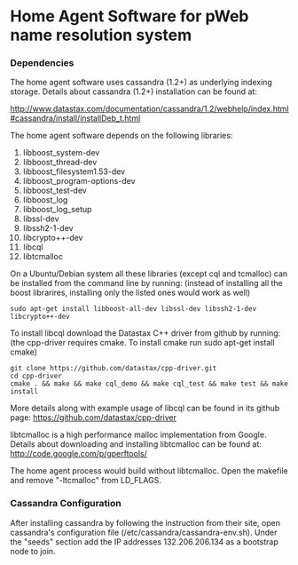 Home Agent Software for pWeb name resolution system
===================================================


### Dependencies

The home agent software uses cassandra (1.2+) as underlying
indexing storage. Details about cassandra (1.2+) installation 
can be found at:

http://www.datastax.com/documentation/cassandra/1.2/webhelp/index.html#cassandra/install/installDeb_t.html

The home agent software depends on the following libraries:

1. libboost_system-dev
2. libboost_thread-dev
3. libboost_filesystem1.53-dev
4. libboost_program-options-dev
5. libboost_test-dev
6. libboost_log
7. libboost_log_setup
8. libssl-dev
9. libssh2-1-dev
10. libcrypto++-dev
11. libcql
12. libtcmalloc 

On a Ubuntu/Debian system all these libraries (except cql and tcmalloc) can be installed from the
command line by running:
(instead of installing all the boost librarires, installing only the listed ones would
work as well)

```
sudo apt-get install libboost-all-dev libssl-dev libssh2-1-dev libcrypto++-dev
```

To install libcql download the Datastax C++ driver from github by running:
(the cpp-driver requires cmake. To install cmake run sudo apt-get install cmake)

```
git clone https://github.com/datastax/cpp-driver.git
cd cpp-driver
cmake . && make && make cql_demo && make cql_test && make test && make install
```
More details along with example usage of libcql can be found in its github page:
https://github.com/datastax/cpp-driver 

libtcmalloc is a high performance malloc implementation from Google. Details about downloading and installing libtcmalloc can be found at: http://code.google.com/p/gperftools/

The home agent process would build without libtcmalloc. Open the makefile and remove "-ltcmalloc" from LD_FLAGS.

### Cassandra Configuration
After installing cassandra by following the instruction from their site, open cassandra's configuration file (/etc/cassandra/cassandra-env.sh). Under the "seeds" section add the IP addresses 132.206.206.134 as a bootstrap node to join. 
